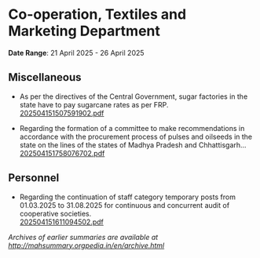 # Co-operation, Textiles and Marketing Department

**Date Range**: 21 April 2025 - 26 April 2025


## Miscellaneous
- As per the directives of the Central Government, sugar factories in the state have to pay sugarcane rates as per FRP.\
  [202504151507591902.pdf](https://gr.maharashtra.gov.in/Site/Upload/Government%20Resolutions/English/202504151507591902.pdf)

- Regarding the formation of a committee to make recommendations in accordance with the procurement process of pulses and oilseeds in the state on the lines of the states of Madhya Pradesh and Chhattisgarh...\
  [202504151758076702.pdf](https://gr.maharashtra.gov.in/Site/Upload/Government%20Resolutions/English/202504151758076702.pdf)

## Personnel
- Regarding the continuation of staff category temporary posts from 01.03.2025 to 31.08.2025 for continuous and concurrent audit of cooperative societies.\
  [202504151611094502.pdf](https://gr.maharashtra.gov.in/Site/Upload/Government%20Resolutions/English/202504151611094502.pdf)


*Archives of earlier summaries are available at http://mahsummary.orgpedia.in/en/archive.html*